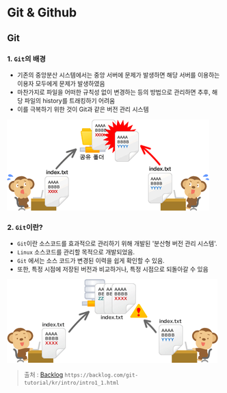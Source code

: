 # Git & Github

## Git

### 1. `Git`의 배경

* 기존의 중앙분산 시스템에서는 중앙 서버에 문제가 발생하면 해당 서버를 이용하는 이용자 모두에게 문제가 발생하였음
* 마찬가지로 파일을 어떠한 규칙성 없이 변경하는 등의 방법으로 관리하면 추후, 해당 파일의 history를 트래킹하기 어려움
* 이를 극복하기 위한 것이 Git과 같은 버전 관리 시스템

![기존파일관리시스템](Git_Github-images/capture_intro1_1_2.png)

### 2. `Git`이란?

- `Git`이란 소스코드를 효과적으로 관리하기 위해 개발된 '분산형 버전 관리 시스템'.
- `Linux` 소스코드를 관리할 목적으로 개발되었음.
- `Git` 에서는 소스 코드가 변경된 이력을 쉽게 확인할 수 있음.
- 또한, 특정 시점에 저장된 버전과 비교하거나, 특정 시점으로 되돌아갈 수 있음

![Git의파일관리시스템](Git_Github-images/capture_intro1_1_3.png)



> 출처 : [Backlog](https://backlog.com/git-tutorial/kr/intro/intro1_1.html) `https://backlog.com/git-tutorial/kr/intro/intro1_1.html`

